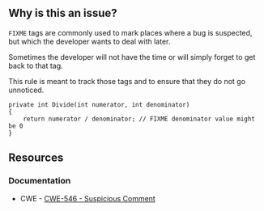 ## Why is this an issue?

`FIXME` tags are commonly used to mark places where a bug is suspected, but which the developer wants to deal with later.

Sometimes the developer will not have the time or will simply forget to get back to that tag.

This rule is meant to track those tags and to ensure that they do not go unnoticed.

    private int Divide(int numerator, int denominator)
    {
        return numerator / denominator; // FIXME denominator value might be 0
    }

## Resources

### Documentation

-   CWE - [CWE-546 - Suspicious Comment](https://cwe.mitre.org/data/definitions/546)